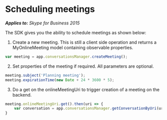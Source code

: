 
# Scheduling meetings


 _**Applies to:** Skype for Business 2015_

The SDK gives you the ability to schedule meetings as shown below:


1. Create a new meeting. This is still a client side operation and returns a MyOnlineMeeting model containing observable properties.

  ```js
  var meeting = app.conversationsManager.createMeeting();
  ```

2. Set properties of the meeting if required. All parameters are optional.

  ```js
  meeting.subject('Planning meeting');
  meeting.expirationTime(new Date + 24 * 3600 * 5);
  ```

3. Do a get on the onlineMeetingUri to trigger creation of a meeting on the backend.

  ```js
  meeting.onlineMeetingUri.get().then(uri => {
      var conversation = app.conversationsManager.getConversationByUri(uri);
  } 
  ```
